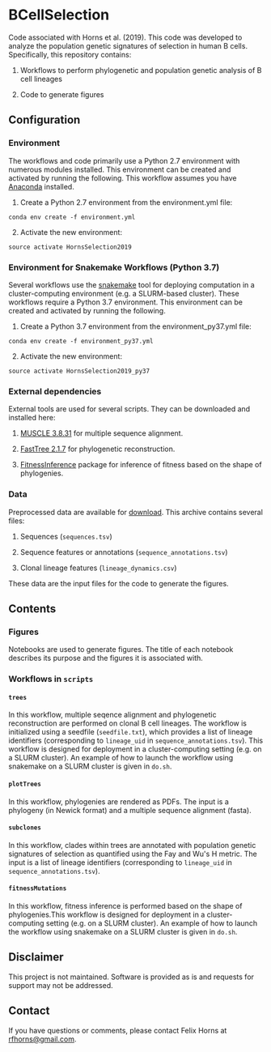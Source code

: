 # BCellSelection

Code associated with Horns et al. (2019). This code was developed to analyze the population genetic signatures of selection in human B cells. Specifically, this repository contains:

1. Workflows to perform phylogenetic and population genetic analysis of B cell lineages

2. Code to generate figures

## Configuration

### Environment

The workflows and code primarily use a Python 2.7 environment with numerous modules installed. This environment can be created and activated by running the following. This workflow assumes you have [Anaconda](https://conda.io/miniconda.html) installed.

1. Create a Python 2.7 environment from the environment.yml file:

`conda env create -f environment.yml`

2. Activate the new environment:

`source activate HornsSelection2019`

### Environment for Snakemake Workflows (Python 3.7)

Several workflows use the [snakemake](https://snakemake.readthedocs.io/en/stable/) tool for deploying computation in a cluster-computing environment (e.g. a SLURM-based cluster). These workflows require a Python 3.7 environment. This environment can be created and activated by running the following.

1. Create a Python 3.7 environment from the environment_py37.yml file:

`conda env create -f environment_py37.yml`

2. Activate the new environment:

`source activate HornsSelection2019_py37`

### External dependencies

External tools are used for several scripts. They can be downloaded and installed here:

1. [MUSCLE 3.8.31](https://www.drive5.com/muscle/downloads.htm) for multiple sequence alignment.

2. [FastTree 2.1.7](http://www.microbesonline.org/fasttree/#Install) for phylogenetic reconstruction.

3. [FitnessInference](https://github.com/rneher/FitnessInference) package for inference of fitness based on the shape of phylogenies.

### Data

Preprocessed data are available for [download](http://bit.ly/2BL83JV). This archive contains several files:

1. Sequences (`sequences.tsv`)

2. Sequence features or annotations (`sequence_annotations.tsv`)

3. Clonal lineage features (`lineage_dynamics.csv`)

These data are the input files for the code to generate the figures.

## Contents

### Figures

Notebooks are used to generate figures. The title of each notebook describes its purpose and the figures it is associated with.

### Workflows in `scripts`

#### `trees`

In this workflow, multiple seqence alignment and phylogenetic reconstruction are performed on clonal B cell lineages. The workflow is initialized using a seedfile (`seedfile.txt`), which provides a list of lineage identifiers (corresponding to `lineage_uid` in `sequence_annotations.tsv`). This workflow is designed for deployment in a cluster-computing setting (e.g. on a SLURM cluster). An example of how to launch the workflow using snakemake on a SLURM cluster is given in `do.sh`.

#### `plotTrees`

In this workflow, phylogenies are rendered as PDFs. The input is a phylogeny (in Newick format) and a multiple sequence alignment (fasta).

#### `subclones`

In this workflow, clades within trees are annotated with population genetic signatures of selection as quantified using the Fay and Wu's H metric. The input is a list of lineage identifiers (corresponding to `lineage_uid` in `sequence_annotations.tsv`).

#### `fitnessMutations`

In this workflow, fitness inference is performed based on the shape of phylogenies.This workflow is designed for deployment in a cluster-computing setting (e.g. on a SLURM cluster). An example of how to launch the workflow using snakemake on a SLURM cluster is given in `do.sh`.

## Disclaimer

This project is not maintained. Software is provided as is and requests for support may not be addressed. 

## Contact

If you have questions or comments, please contact Felix Horns at <rfhorns@gmail.com>.
